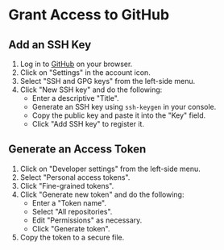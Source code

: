 # Grant Access to GitHub

## Add an SSH Key

1. Log in to [GitHub](https://github.com) on your browser.
2. Click on "Settings" in the account icon.
3. Select "SSH and GPG keys" from the left-side menu.
4. Click "New SSH key" and do the following:
   - Enter a descriptive "Title".
   - Generate an SSH key using `ssh-keygen` in your console.
   - Copy the public key and paste it into the "Key" field.
   - Click "Add SSH key" to register it.

## Generate an Access Token

1. Click on "Developer settings" from the left-side menu.
2. Select "Personal access tokens".
3. Click "Fine-grained tokens".
4. Click "Generate new token" and do the following:
   - Enter a "Token name".
   - Select "All repositories".
   - Edit "Permissions" as necessary.
   - Click "Generate token".
5. Copy the token to a secure file.

